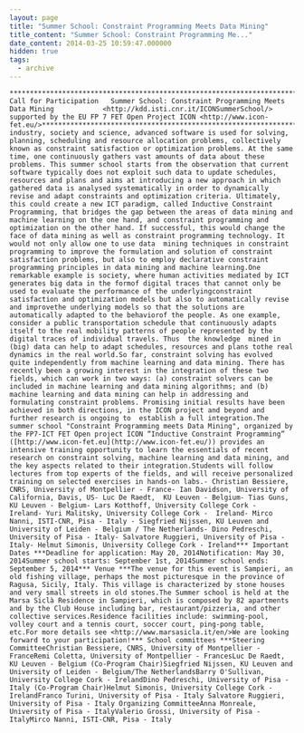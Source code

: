 ```yaml
---
layout: page
title: "Summer School: Constraint Programming Meets Data Mining"
title_content: "Summer School: Constraint Programming Me..."
date_content: 2014-03-25 10:59:47.000000
hidden: true
tags:
  - archive
---
```


    ***********************************************************************************                     Call for Participation   Summer School: Constraint Programming Meets Data Mining            <http://kdd.isti.cnr.it/ICONSummerSchool/>   supported by the EU FP 7 FET Open Project ICON <http://www.icon-fet.eu/>***********************************************************************************In industry, society and science, advanced software is used for solving, planning, scheduling and resource allocation problems, collectively known as constraint satisfaction or optimization problems. At the same time, one continuously gathers vast amounts of data about these problems. This summer school starts from the observation that current software typically does not exploit such data to update schedules, resources and plans and aims at introducing a new approach in which gathered data is analysed systematically in order to dynamically revise and adapt constraints and optimization criteria. Ultimately, this could create a new ICT paradigm, called Inductive Constraint Programming, that bridges the gap between the areas of data mining and machine learning on the one hand, and constraint programming and optimization on the other hand. If successful, this would change the face of data mining as well as constraint programming technology. It would not only allow one to use data  mining techniques in constraint programming to improve the formulation and solution of constraint satisfaction problems, but also to employ declarative constraint programming principles in data mining and machine learning.One remarkable example is society, where human activities mediated by ICT generates big data in the formof digital traces that cannot only be used to evaluate the performance of the underlyingconstraint satisfaction and optimization models but also to automatically revise and improvethe underlying models so that the solutions are automatically adapted to the behaviorof the people. As one example, consider a public transportation schedule that continuously adapts itself to the real mobility patterns of people represented by the digital traces of individual travels. Thus  the knowledge  mined in (big) data can help to adapt schedules, resources and plans tothe real dynamics in the real world.So far, constraint solving has evolved quite independently from machine learning and data mining. There has recently been a growing interest in the integration of these two fields, which can work in two ways: (a) constraint solvers can be included in machine learning and data mining algorithms; and (b) machine learning and data mining can help in addressing and formulating constraint problems. Promising initial results have been achieved in both directions, in the ICON project and beyond and further research is ongoing to  establish a full integration.The summer school "Constraint Programming meets Data Mining", organized by the FP7-ICT FET Open project ICON “Inductive Constraint Programming” ([http://www.icon-fet.eu](http://www.icon-fet.eu/)) provides an intensive training opportunity to learn the essentials of recent research on constraint solving, machine learning and data mining, and the key aspects related to their integration.Students will follow lectures from top experts of the fields, and will receive personalized training on selected exercises in hands-on labs.- Christian Bessiere, CNRS, University of Montpellier - France- Ian Davidson, University of California, Davis, US- Luc De Raedt,  KU Leuven - Belgium- Tias Guns, KU Leuven - Belgium- Lars Kotthoff, University College Cork -  Ireland- Yuri Malitsky, University College Cork -  Ireland- Mirco Nanni, ISTI-CNR, Pisa - Italy - Siegfried Nijssen, KU Leuven and University of Leiden - Belgium / The Netherlands- Dino Pedreschi, University of Pisa - Italy- Salvatore Ruggieri, University of Pisa - Italy- Helmut Simonis, University College Cork - Ireland*** Important Dates ***Deadline for application: May 20, 2014Notification: May 30, 2014Summer school starts: September 1st, 2014Summer school ends: September 5, 2014*** Venue ***The venue for this event is Sampieri, an old fishing village, perhaps the most picturesque in the province of Ragusa, Sicily, Italy. This village is characterized by stone houses and very small streets in old stones.The Summer school is held at the Marsa Siclà Residence in Sampieri, which is composed by 82 apartments and by the Club House including bar, restaurant/pizzeria, and other collective services.Residence facilities include: swimming-pool, volley court and a tennis court, soccer court, ping-pong table, etc.For more details see <http://www.marsasicla.it/en/>We are looking forward to your participation!*** School committees ***Steering CommitteeChristian Bessiere, CNRS, University of Montpellier - FranceRemi Coletta, University of Montpellier - FrancesLuc De Raedt, KU Leuven - Belgium (Co-Program Chair)Siegfried Nijssen, KU Leuven and University of Leiden - Belgium/The NetherlandsBarry O'Sullivan, University College Cork - IrelandDino Pedreschi, University of Pisa - Italy (Co-Program Chair)Helmut Simonis, University College Cork - IrelandFranco Turini, University of Pisa - Italy Salvatore Ruggieri, University of Pisa - Italy Organizing CommitteeAnna Monreale, University of Pisa - ItalyValerio Grossi, University of Pisa - ItalyMirco Nanni, ISTI-CNR, Pisa - Italy




